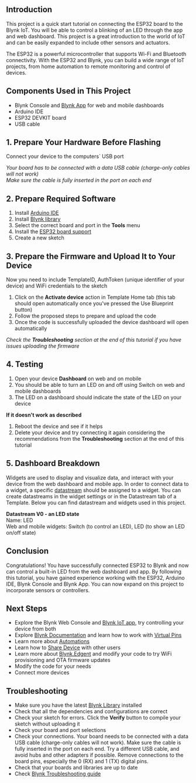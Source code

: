 ## Introduction
This project is a quick start tutorial on connecting the ESP32 board to the Blynk IoT. You will be able to control a blinking of an LED through the app and web dashboard. This project is a great introduction to the world of IoT and can be easily expanded to include other sensors and actuators.

The ESP32 is a powerful microcontroller that supports Wi-Fi and Bluetooth connectivity. With the ESP32 and Blynk, you can build a wide range of IoT projects, from home automation to remote monitoring and control of devices.

## Components Used in This Project
* Blynk Console and [Blynk App](https://docs.blynk.io/en/downloads/blynk-apps-for-ios-and-android) for web and mobile dashboards
* Arduino IDE
* ESP32 DEVKIT board
* USB cable

## 1. Prepare Your Hardware Before Flashing
Connect your device to the computers` USB port  


_Your board has to be connected with a data USB cable (charge-only cables will not work)  
Make sure the cable is fully inserted in the port on each end_

## 2. Prepare Required Software
1. Install [Arduino IDE](https://www.arduino.cc/en/software)
2. Install [Blynk library](https://docs.blynk.io/en/blynk-library-firmware-api/installation)
3. Select the correct board and port in the **Tools** menu
4. Install the [ESP32 board support](https://randomnerdtutorials.com/installing-the-esp32-board-in-arduino-ide-windows-instructions/)
5. Create a new sketch  

## 3. Prepare the Firmware and Upload It to Your Device
Now you need to include TemplateID, AuthToken (unique identifier of your device) and WiFi credentials to the sketch

1. Click on the **Activate device** action in Template Home tab (this tab should open automatically once you've pressed the Use Blueprint button)
2. Follow the proposed steps to prepare and upload the code
3. Once the code is successfully uploaded the device dashboard will open automatically


_Check the **Troubleshooting** section at the end of this tutorial if you have issues uploading the firmware_  

## 4. Testing
1. Open your device **Dashboard** on web and on mobile
2. You should be able to turn an LED on and off using Switch on web and mobile dashboards
3. The LED on a dashboard should indicate the state of the LED on your device  

**If it doesn't work as described**
1. Reboot the device and see if it helps
2. Delete your device and try connecting it again considering the recommendations from the **Troubleshooting** section at the end of this tutorial 

## 5. Dashboard Breakdown 
Widgets are used to display and visualize data, and interact with your device from the web dashboard and mobile app. In order to connect data to a widget, a specific [datastream](https://docs.blynk.io/en/getting-started/using-virtual-pins-to-control-physical-devices) should be assigned to a widget. You can create datastreams in the widget settings or in the Datastream tab of a Template. Below you can find datastream and widgets used in this project. 

**Datastream V0 - an LED state**  
Name: LED  
Web and mobile widgets: Switch (to control an LED), LED (to show an LED on/off state)  

## Conclusion
Congratulations! You have successfully connected ESP32 to Blynk and now can control a built-in LED from the web dashboard and app. By following this tutorial, you have gained experience working with the ESP32, Arduino IDE, Blynk Console and Blynk App. You can now expand on this project to incorporate sensors or controllers.

## Next Steps
* Explore the Blynk Web Console and [Blynk IoT app](https://docs.blynk.io/en/downloads/blynk-apps-for-ios-and-android), try controlling your device from both
* Explore [Blynk Documentation](https://docs.blynk.io/en/) and learn how to work with [Virtual Pins](https://docs.blynk.io/en/getting-started/using-virtual-pins-to-control-physical-devices)
* Learn more about [Automations](https://docs.blynk.io/en/concepts/automations)
* Learn how to [Share Device](https://docs.blynk.io/en/concepts/users) with other users
* Learn more about [Blynk.Edgent](https://docs.blynk.io/en/blynk.edgent/overview) and modify your code to try WiFi provisioning and OTA firmware updates
* Modify the code for your needs
* Connect more devices

## Troubleshooting
* Make sure you have the latest [Blynk Library](https://docs.blynk.io/en/blynk-library-firmware-api/installation) installed
* Check that all the dependencies and configurations are correct
* Check your sketch for errors. Click the **Verify** button to compile your sketch without uploading it
* Check your board and port selections
* Check your connections. Your board needs to be connected with a data USB cable (charge-only cables will not work). Make sure the cable is fully inserted in the port on each end. Try a different USB cable, and avoid hubs and other adapters if possible. Remove connections to the board pins, especially the 0 (RX) and 1 (TX) digital pins.
* Check that your boards and libraries are up to date
* Check [Blynk Troubleshooting guide](https://docs.blynk.io/en/troubleshooting/general-issues) 
